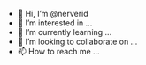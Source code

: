 - 👋 Hi, I’m @nerverid
- 👀 I’m interested in ...
- 🌱 I’m currently learning ...
- 💞️ I’m looking to collaborate on ...
- 📫 How to reach me ...

<!---
nerverid/nerverid is a ✨ special ✨ repository because its `README.md` (this file) appears on your GitHub profile.
You can click the Preview link to take a look at your changes.
--->
